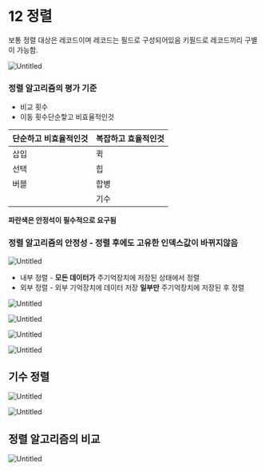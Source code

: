 # 12 정렬

보통 정렬 대상은 레코드이며 레코드는 필드로 구성되어있음 키필드로 레코드끼리 구별이 가능함.

![Untitled](https://github.com/lold2424/school_study/blob/main/data%20structure/12%20%EC%A0%95%EB%A0%AC/Untitled.png)

### 정렬 알고리즘의 평가 기준

- 비교 횟수
- 이동 횟수단순핳고 비효율적인것

| 단순하고 비효율적인것 | 복잡하고 효율적인것 |
| --- | --- |
| 삽입 | 퀵 |
| 선택 | 힙 |
| 버블 | 합병 |
|  | 기수 |

**파란색은 안정석이 필수적으로 요구됨**

### 정렬 알고리즘의 안정성 - 정렬 후에도 고유한 **인덱스값이 바뀌지않음**

![Untitled](https://github.com/lold2424/school_study/blob/main/data%20structure/12%20%EC%A0%95%EB%A0%AC/Untitled%201.png)

- 내부 정렬 - **모든 데이터가** 주기억장치에 저장된 상태에서 정렬
- 외부 정렬 - 외부 기억장치에 데이터 저장 **일부만** 주기억장치에 저장된 후 정렬

![Untitled](https://github.com/lold2424/school_study/blob/main/data%20structure/12%20%EC%A0%95%EB%A0%AC/Untitled%202.png)

![Untitled](https://github.com/lold2424/school_study/blob/main/data%20structure/12%20%EC%A0%95%EB%A0%AC/Untitled%203.png)

![Untitled](https://github.com/lold2424/school_study/blob/main/data%20structure/12%20%EC%A0%95%EB%A0%AC/Untitled%204.png)

![Untitled](https://github.com/lold2424/school_study/blob/main/data%20structure/12%20%EC%A0%95%EB%A0%AC/Untitled%205.png)

## 기수 정렬

![Untitled](https://github.com/lold2424/school_study/blob/main/data%20structure/12%20%EC%A0%95%EB%A0%AC/Untitled%206.png)

![Untitled](https://github.com/lold2424/school_study/blob/main/data%20structure/12%20%EC%A0%95%EB%A0%AC/Untitled%207.png)

## 정렬 알고리즘의 비교

![Untitled](https://github.com/lold2424/school_study/blob/main/data%20structure/12%20%EC%A0%95%EB%A0%AC/Untitled%208.png)
